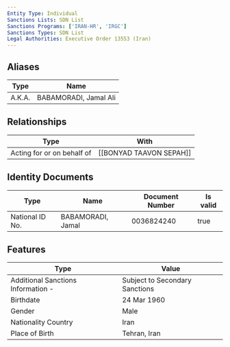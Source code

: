 ```yaml
---
Entity Type: Individual
Sanctions Lists: SDN List
Sanctions Programs: ['IRAN-HR', 'IRGC']
Sanctions Types: SDN List
Legal Authorities: Executive Order 13553 (Iran)
---
```


## Aliases
| Type  | Name      | 
|-------|-----------|
| A.K.A. | BABAMORADI, Jamal Ali |

## Relationships
| Type  | With      | 
|-------|-----------|
| Acting for or on behalf of | [[BONYAD TAAVON SEPAH]] |

## Identity Documents
| Type  | Name      | Document Number | Is valid |
|-------|-----------|-----------------|----------|
| National ID No. | BABAMORADI, Jamal | 0036824240 | true |

## Features
| Type  | Value      |
|-------|------------|
| Additional Sanctions Information - | Subject to Secondary Sanctions |
| Birthdate | 24 Mar 1960 |
| Gender | Male |
| Nationality Country | Iran |
| Place of Birth | Tehran, Iran |

